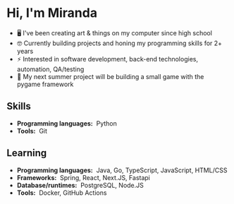 # Hi, I'm Miranda

- 🖥️ I've been creating art & things on my computer since high school
- 🤓 Currently building projects and honing my programming skills for 2+ years
- ⚡ Interested in software development, back-end technologies, automation, QA/testing
- 🐍 My next summer project will be building a small game with the pygame framework

## Skills

- **Programming languages:**&nbsp;&nbsp;Python
- **Tools:**&nbsp;&nbsp;Git

## Learning

- **Programming languages:**&nbsp;&nbsp;Java, Go, TypeScript, JavaScript, HTML/CSS
- **Frameworks:**&nbsp;&nbsp;Spring, React, Next.JS, Fastapi
- **Database/runtimes:**&nbsp;&nbsp;PostgreSQL, Node.JS
- **Tools:**&nbsp;&nbsp;Docker, GitHub Actions
